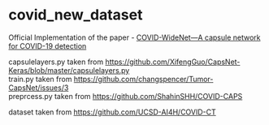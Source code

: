 # covid_new_dataset

Official Implementation of the paper - [COVID-WideNet—A capsule network for COVID-19 detection](https://www.sciencedirect.com/science/article/pii/S1568494622002046)

capsulelayers.py taken from https://github.com/XifengGuo/CapsNet-Keras/blob/master/capsulelayers.py \
train.py taken from https://github.com/changspencer/Tumor-CapsNet/issues/3 \
preprcess.py taken from https://github.com/ShahinSHH/COVID-CAPS 

dataset taken from https://github.com/UCSD-AI4H/COVID-CT 
